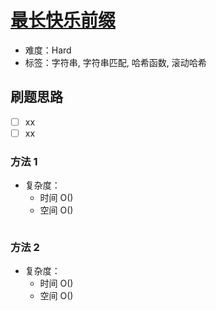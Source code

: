 # [最长快乐前缀](https://leetcode-cn.com/problems/longest-happy-prefix/)

- 难度：Hard
- 标签：字符串, 字符串匹配, 哈希函数, 滚动哈希

## 刷题思路

- [ ] xx
- [ ] xx

### 方法 1

- 复杂度：
    - 时间 O()
    - 空间 O()

``` js

```

### 方法 2

- 复杂度：
    - 时间 O()
    - 空间 O()

``` js

```

